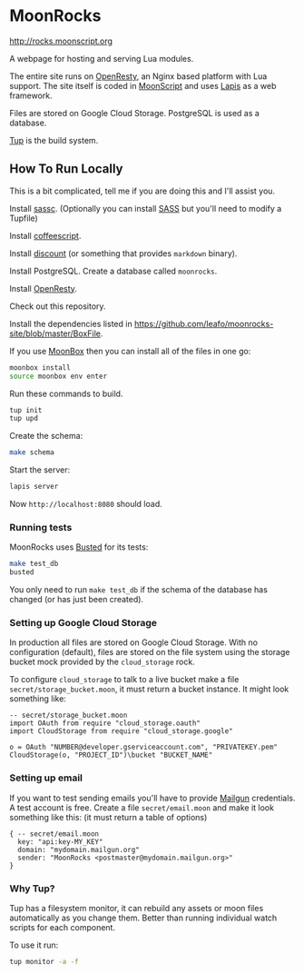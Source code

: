 # MoonRocks

<http://rocks.moonscript.org>

A webpage for hosting and serving Lua modules.

The entire site runs on [OpenResty][1], an Nginx based platform with Lua
support. The site itself is coded in [MoonScript][2] and uses [Lapis][3] as a
web framework.

Files are stored on Google Cloud Storage. PostgreSQL is used as a database.

[Tup][4] is the build system.

## How To Run Locally

This is a bit complicated, tell me if you are doing this and I'll assist you.

Install [sassc](https://github.com/hcatlin/sassc). (Optionally you can install
[SASS](http://sass-lang.com/) but you'll need to modify a Tupfile)

Install [coffeescript](http://coffeescript.org/#installation).

Install [discount](http://www.pell.portland.or.us/~orc/Code/discount/) (or something that provides `markdown` binary).

Install PostgreSQL. Create a database called `moonrocks`.

Install [OpenResty][1].

Check out this repository.

Install the dependencies listed in
<https://github.com/leafo/moonrocks-site/blob/master/BoxFile>.

If you use [MoonBox][6] then you can install all of the files in one go:

```bash
moonbox install
source moonbox env enter
```

Run these commands to build.

```bash
tup init
tup upd
```

Create the schema:

```bash
make schema
```

Start the server:

```bash
lapis server
```

Now `http://localhost:8080` should load.

### Running tests

MoonRocks uses [Busted](http://olivinelabs.com/busted/) for its tests:

```bash
make test_db
busted
```

You only need to run `make test_db` if the schema of the database has changed
(or has just been created).

### Setting up Google Cloud Storage

In production all files are stored on Google Cloud Storage. With no
configuration (default), files are stored on the file system using the storage
bucket mock provided by the `cloud_storage` rock.

To configure `cloud_storage` to talk to a live bucket make a file
`secret/storage_bucket.moon`, it must return a bucket instance. It might look
something like:


```moonscript
-- secret/storage_bucket.moon
import OAuth from require "cloud_storage.oauth"
import CloudStorage from require "cloud_storage.google"

o = OAuth "NUMBER@developer.gserviceaccount.com", "PRIVATEKEY.pem"
CloudStorage(o, "PROJECT_ID")\bucket "BUCKET_NAME"
```

### Setting up email

If you want to test sending emails you'll have to provide [Mailgun][5]
credentials. A test account is free. Create a file `secret/email.moon` and
make it look something like this: (it must return a table of options)

```moonscript
{ -- secret/email.moon
  key: "api:key-MY_KEY"
  domain: "mydomain.mailgun.org"
  sender: "MoonRocks <postmaster@mydomain.mailgun.org>"
}
```

### Why Tup?

Tup has a filesystem monitor, it can rebuild any assets or moon files
automatically as you change them. Better than running individual watch scripts
for each component.

To use it run:

```bash
tup monitor -a -f
```


  [1]: http://openresty.org/
  [2]: http://moonscript.org/
  [3]: https://github.com/leafo/lapis
  [4]: http://gittup.org/tup/
  [5]: http://www.mailgun.com/
  [6]: https://github.com/kernelp4nic/moonbox


